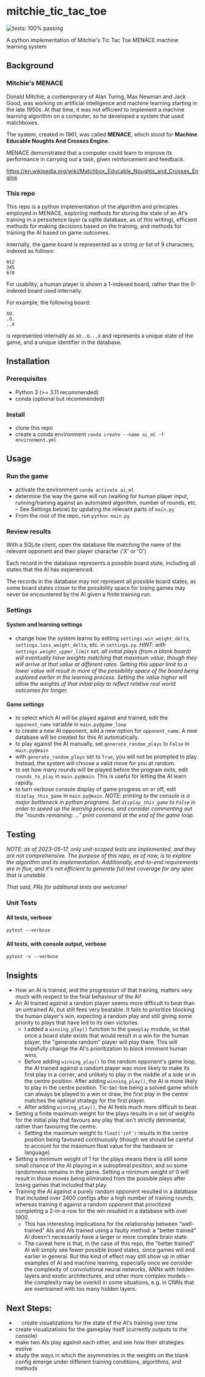 # mitchie_tic_tac_toe
![tests: 100% passing](https://img.shields.io/badge/tests-100%25%20passing-green)

A python implementation of Mitchie's Tic Tac Toe MENACE machine learning system

## Background
### Mitchie's MENACE
Donald Mitchie, a contemporary of Alan Turing, Max Newman and Jack Good, was working on artificial 
intelligence and machine learning starting in the late 1950s. At that time, it was not efficient to
implement a machine learning algorithm on a computer, so he developed a system that used matchboxes.

The system, created in 1961, was called **MENACE**, which stood for **Machine Educable Noughts And Crosses Engine**.

MENACE demonstrated that a computer could learn to improve its performance in carrying out a task, given
reinforcement and feedback.

https://en.wikipedia.org/wiki/Matchbox_Educable_Noughts_and_Crosses_Engine

### This repo
This repo is a python implementation of the algorithm and principles employed in MENACE, exploring methods for
storing the state of an AI's training in a persistence layer (a sqlite database, as of this writing),
efficient methods for making decisions based on the training, and methods for training the AI based on
game outcomes.

Internally, the game board is represented as a string or list of 9 characters, indexed as follows:

```
012
345
678
```
For usability, a human player is shown a 1-indexed board, rather than the 0-indexed board used internally.

For example, the following board:
```
XO.
.O.
..X
```
is represented internally as `XO..O...X` and represents a unique state of the game, and a unique
identifier in the database.

## Installation

### Prerequisites
* Python 3 (>= 3.11 recommended)
* conda (optional but recommended)

### Install
* clone this repo
* create a conda environment
```conda create --name ai_ml -f environment.yml```

## Usage
### Run the game
* activate the environment
  ```conda activate ai_ml```
* determine the way the game will run (waiting for human player input, running/training
against an automated algorithm, number of rounds, etc. – See Settings below) by updating
the relevant parts of `main.py`
* From the root of the repo, run
  ```python main.py```
### Review results
With a SQLite client, open the database file matching the name of the relevant opponent and their
player character ('X' or 'O')

Each record in the database represents a possible board state, including all states that the AI has experienced.

The records in the database may not represent all possible board states, as some board states closer to
the possibility space for losing games may never be encountered by the AI given a finite training run.
### Settings
#### System and learning settings
* change how the system learns by editing `settings.win_weight_delta`, 
`settings.loss_weight_delta`, etc. in ```settings.py```. _HINT: with `settings.weight_upper_limit` set,
all initial plays (from a blank board) will eventually have weights matching that maximum value, though
they will arrive at that value at different rates. Setting this upper limit to a lower value will result
in more of the possibility space of the board being explored earlier in the learning process. Setting
the value higher will allow the weights of that initial play to reflect relative real world outcomes
for longer._
#### Game settings
* to select which AI will be played against and trained, edit the `opponent_name` variable in `main.py@game_loop`
* to create a new AI opponent, add a new option for `opponent_name`. A new database will be created
for this AI automatically.
* to play against the AI manually, set `generate_random_plays` to `False` in `main.py@main`
* with `generate_random_plays` set to `True`, you will not be prompted to play. Instead, the system
will choose a valid move for you at random.
* to set how many rounds will be played before the program exits, edit `rounds_to_play` in `main.py@main`. This
is useful for letting the AI learn rapidly.
* to turn verbose console display of game progress on or off, edit `display_this_game` in `main.py@main`.
_NOTE: printing to the console is a major bottleneck in python programs. Set `display_this_game` to `False`
in order to speed up the learning process, and consider commenting out the "rounds remaining: ..." print
command at the end of the game loop._

## Testing
_NOTE: as of 2023-05-17, only unit-scoped tests are implemented, and they are not comprehensive. The purpose
of this repo, as of now, is to explore the algorithm and its implementation. Additionally, end-to-end
requirements are in flux, and it's not efficient to generate full test coverage for any spec that is
unstable._

_That said, PRs for additional tests are welcome!_

### Unit Tests
#### All tests, verbose
```pytest --verbose```
#### All tests, with console output, verbose
```pytest -s --verbose```

## Insights
* How an AI is trained, and the progression of that training, matters very much with respect to
the final behaviour of the AI!
* An AI trained against a random player seems more difficult to beat than an untrained AI, but
still fees very beatable. It fails to prioritize blocking the human player's win, expecting a random
play and still giving some priority to plays that have led to its own victories.
  * I added a `winning_play()` function to the `gameplay` module, so that once a board state
  exists that would result in a win for the human player, the "generate random" player will
  play there. This will hopefully change the AI's prioritization to block imminent human wins.
  * Before adding `winning_play()` to the random opponent's game loop, the AI trained against a random
  player was more likely to make its first play in a corner, and unlikely to play in the middle of
  a side or in the centre position. After adding `winning_play()`, the AI is more likely to play in
  the centre position. Tic-tac-toe being a solved game which can always be played to a win or draw, the
  first play in the centre matches the optimal strategy for the first player.
  * After adding `winning_play()`, the AI feels much more difficult to beat.
* Setting a finite maximum weight for the plays results in a set of weights for the initial
play that favours any play that isn't strictly detrimental, rather than favouring the centre.
  * Setting the maximum weight to `float('inf')` results in the centre position being favoured continuously (though
we should be careful to account for the maximum float value for the hardware or language)
* Setting a minimum weight of 1 for the plays means there is still some small chance of the AI
playing in a suboptimal position, and so some randomness remains in the game. Setting a minimum
weight of 0 will result in those moves being eliminated from the possible plays after losing
<initial weight> games that included that play.
* Training the AI against a purely random opponent resulted in a database that included over 2400
configs after a high number of training rounds, whereas training it against a random opponent
that prioritized completing a 2-in-a-row for the win resulted in a database with over 1900. 
  * This has interesting implications for the relationship between "well-trained" AIs and AIs trained using
a faulty method: a "better trained" AI doesn't necessarily have a larger or more complex brain state.
  * The caveat here is that, in the case of this repo, the "better trained" AI will simply see
fewer possible board states, since games will end earlier in general. But this kind of effect
may still show up in other examples of AI and machine learning, especially once we consider the
complexity of convolutional neural networks, ANNs with hidden layers and exotic architectures,
and other more complex models – the complexity may be overkill in some situations, e.g. in
CNNs that are overtrained with too many hidden layers.

## Next Steps:
- <span style="color: lightgreen;">✓</span> create visualizations for the state of the AI's training over time
- create visualizations for the gameplay itself (currently outputs to the console)
- make two AIs play against each other, and see how their strategies evolve
- study the ways in which the asymmetries in the weights on the blank config emerge under
different training conditions, algorithms, and methods
